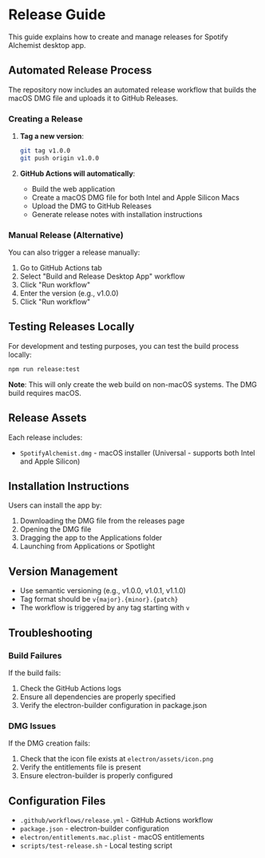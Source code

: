 # Release Guide

This guide explains how to create and manage releases for Spotify Alchemist desktop app.

## Automated Release Process

The repository now includes an automated release workflow that builds the macOS DMG file and uploads it to GitHub Releases.

### Creating a Release

1. **Tag a new version**:
   ```bash
   git tag v1.0.0
   git push origin v1.0.0
   ```

2. **GitHub Actions will automatically**:
   - Build the web application
   - Create a macOS DMG file for both Intel and Apple Silicon Macs
   - Upload the DMG to GitHub Releases
   - Generate release notes with installation instructions

### Manual Release (Alternative)

You can also trigger a release manually:

1. Go to GitHub Actions tab
2. Select "Build and Release Desktop App" workflow
3. Click "Run workflow"
4. Enter the version (e.g., v1.0.0)
5. Click "Run workflow"

## Testing Releases Locally

For development and testing purposes, you can test the build process locally:

```bash
npm run release:test
```

**Note**: This will only create the web build on non-macOS systems. The DMG build requires macOS.

## Release Assets

Each release includes:
- `SpotifyAlchemist.dmg` - macOS installer (Universal - supports both Intel and Apple Silicon)

## Installation Instructions

Users can install the app by:
1. Downloading the DMG file from the releases page
2. Opening the DMG file
3. Dragging the app to the Applications folder
4. Launching from Applications or Spotlight

## Version Management

- Use semantic versioning (e.g., v1.0.0, v1.0.1, v1.1.0)
- Tag format should be `v{major}.{minor}.{patch}`
- The workflow is triggered by any tag starting with `v`

## Troubleshooting

### Build Failures

If the build fails:
1. Check the GitHub Actions logs
2. Ensure all dependencies are properly specified
3. Verify the electron-builder configuration in package.json

### DMG Issues

If the DMG creation fails:
1. Check that the icon file exists at `electron/assets/icon.png`
2. Verify the entitlements file is present
3. Ensure electron-builder is properly configured

## Configuration Files

- `.github/workflows/release.yml` - GitHub Actions workflow
- `package.json` - electron-builder configuration
- `electron/entitlements.mac.plist` - macOS entitlements
- `scripts/test-release.sh` - Local testing script